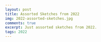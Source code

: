 ```yaml
---
layout: post
title: Assorted Sketches from 2022
img: 2022-assorted-sketches.jpg
comments: true
excerpt: Just assorted sketches from 2022.
tags: 2022
---
```

